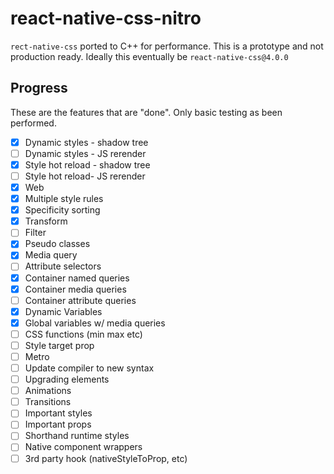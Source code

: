 # react-native-css-nitro

`rect-native-css` ported to C++ for performance. This is a prototype and not production ready. Ideally this eventually be `react-native-css@4.0.0`

## Progress

These are the features that are "done". Only basic testing as been performed.

- [x] Dynamic styles - shadow tree
- [ ] Dynamic styles - JS rerender
- [x] Style hot reload - shadow tree
- [ ] Style hot reload- JS rerender
- [x] Web
- [x] Multiple style rules
- [x] Specificity sorting
- [x] Transform
- [ ] Filter
- [x] Pseudo classes
- [x] Media query
- [ ] Attribute selectors
- [x] Container named queries
- [x] Container media queries
- [ ] Container attribute queries
- [x] Dynamic Variables
- [x] Global variables w/ media queries
- [ ] CSS functions (min max etc)
- [ ] Style target prop
- [ ] Metro
- [ ] Update compiler to new syntax
- [ ] Upgrading elements
- [ ] Animations
- [ ] Transitions
- [ ] Important styles
- [ ] Important props
- [ ] Shorthand runtime styles
- [ ] Native component wrappers
- [ ] 3rd party hook (nativeStyleToProp, etc)
